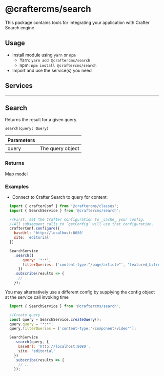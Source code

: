 # @craftercms/search

This package contains tools for integrating your application with Crafter Search engine.

## Usage

- Install module using `yarn` or `npm`
  - Yarn: `yarn add @craftercms/search`
  - npm: `npm install @craftercms/search`
- Import and use the service(s) you need

## Services
---

## Search
Returns the result for a given query.

`search(query: Query)` 

| Parameters    |                |
| ------------- |:--------------:|
| query         | The query object |

### Returns

Map model

### Examples

- Connect to Crafter Search to query for content:

```js
  import { crafterConf } from '@craftercms/classes';
  import { SearchService } from '@craftercms/search';

  //First, set the Crafter configuration to _cache_ your config. 
  //All subsequent calls to `getConfig` will use that configuration.
  crafterConf.configure({
    baseUrl: 'http://localhost:8080'
    site: 'editorial'
  })

  SearchService
    .search({
        query: '*:*',
        filterQueries: ['content-type:"/page/article"', 'featured_b:true']
      })
    .subscribe(results => {
      // ...
    });
```

You may alternatively use a different config by supplying the config object at the service call invoking time

```js
  import { SearchService } from '@craftercms/search';

  //Create query
  const query = SearchService.createQuery();
  query.query = "*:*";
  query.filterQueries = ['content-type:"/component/video"'];

  SearchService
    .search(query, {
      baseUrl: 'http://localhost:8080',
      site: 'editorial'
    })
    .subscribe(results => {
      // ...
    });
```
